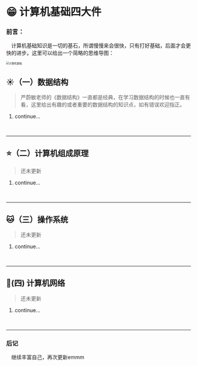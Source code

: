 # :grin: 计算机基础四大件

### 前言：

&emsp;计算机基础知识是一切的基石，所谓慢慢来会很快，只有打好基础，后面才会更快的进步。这里可以给出一个简略的思维导图：

<img src="C:\Users\jhu\Desktop\408.png" alt="计算机基础" style="zoom:50%;" />

  ## :sunny:（一）数据结构

> 严蔚敏老师的《数据结构》一直都是经典，在学习数据结构的时候也一直有看，这里给出有趣的或者重要的数据结构的知识点，如有错误欢迎指正。

1. continue...

<br>

---

## :star:（二）计算机组成原理

> 还未更新

1. continue...

<br>

---

## :cat:（三）操作系统

> 还未更新

1. continue...

<br>

---

## :iphone:(四) 计算机网络

> 还未更新

1. continue...

<br>

---



### 后记

&emsp;继续丰富自己，再次更新emmm

